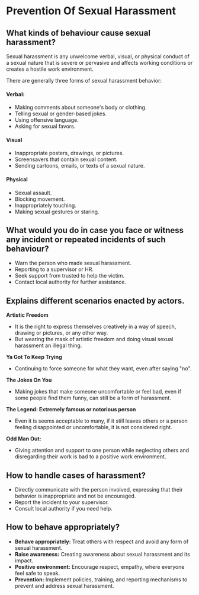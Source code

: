 # Prevention Of Sexual Harassment
 ## What kinds of behaviour cause sexual harassment?
 
Sexual harassment is any unwelcome verbal, visual, or physical conduct of a sexual nature that is severe or pervasive and affects working conditions or creates a hostile work environment. </br>

There are generally three forms of sexual harassment behavior:
#### Verbal: 
- Making comments about someone's body or clothing.
- Telling sexual or gender-based jokes.
- Using offensive language.
- Asking for sexual favors.

#### Visual
- Inappropriate posters, drawings, or pictures.
- Screensavers that contain sexual content.
- Sending cartoons, emails, or texts of a sexual nature.

#### Physical
- Sexual assault.
- Blocking movement.
- Inappropriately touching.
- Making sexual gestures or staring.

## What would you do in case you face or witness any incident or repeated incidents of such behaviour?

- Warn the person who made sexual harassment.
- Reporting to a supervisor or HR.
- Seek support from trusted to help the victim.
- Contact local authority for further assistance.
## Explains different scenarios enacted by actors.

**Artistic Freedom**
- It is the right to express themselves creatively in a way of speech, drawing or pictures, or any other way. 
- But wearing the mask of artistic freedom and doing visual sexual harassment an illegal thing.

**Ya Got To Keep Trying** 

- Continuing to force someone for what they want, even after saying "no".

**The Jokes On You**

- Making jokes that make someone uncomfortable or feel bad, even if some people find them funny, can still be a form of harassment.

**The Legend: Extremely famous or notorious person**

- Even it is seems acceptable to many, if it still leaves others or a person feeling disappointed or uncomfortable, it is not considered right.

**Odd Man Out:**

-   Giving attention and support to one person while neglecting others and disregarding their work is bad to a positive work environment.

## How to handle cases of harassment?

-  Directly communicate with the person involved, expressing that their behavior is inappropriate and not be encouraged.
-  Report the incident to your supervisor.
- Consult local authority if you need help.

## How to behave appropriately?
- **Behave appropriately:** Treat others with respect and avoid any form of sexual harassment.
- **Raise awareness:** Creating awareness about sexual harassment and its impact.
- **Positive environment:** Encourage respect, empathy, where everyone feel safe to speak.
- **Prevention:** Implement policies, training, and reporting mechanisms to prevent and address sexual harassment.
